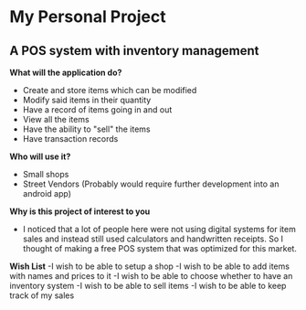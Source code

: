 # My Personal Project

## A POS system with inventory management

**What will the application do?**
- Create and store items which can be modified
- Modify said items in their quantity
- Have a record of items going in and out
- View all the items
- Have the ability to "sell" the items
- Have transaction records

**Who will use it?**
- Small shops
- Street Vendors (Probably would require further development into an android app)

**Why is this project of interest to you**
- I noticed that a lot of people here were not using digital systems for item sales and instead still used calculators
and handwritten receipts. So I thought of making a free POS system that was optimized for this market.

**Wish List**
-I wish to be able to setup a shop
-I wish to be able to add items with names and prices to it
-I wish to be able to choose whether to have an inventory system
-I wish to be able to sell items
-I wish to be able to keep track of my sales
